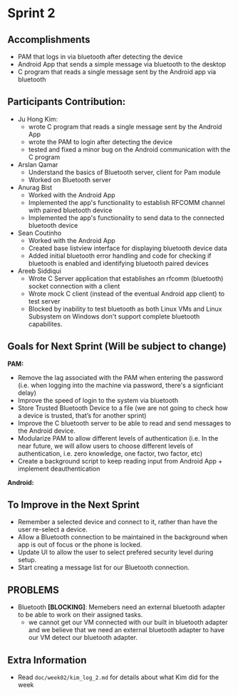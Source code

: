 # Sprint 2

## Accomplishments
* PAM that logs in via bluetooth after detecting the device
* Android App that sends a simple message via bluetooth to the desktop
* C program that reads a single message sent by the Android app via bluetooth

## Participants Contribution:
* Ju Hong Kim: 
    * wrote C program that reads a single message sent by the Android App
    * wrote the PAM to login after detecting the device
    * tested and fixed a minor bug on the Android communication with the C program
* Arslan Qamar 
    * Understand the basics of Bluetooth server, client for Pam module 
    * Worked on Bluetooth server 
* Anurag Bist
    * Worked with the Android App
    * Implemented the app's functionality to establish RFCOMM channel with paired bluetooth device 
    * Implemented the app's functionality to send data to the connected bluetooth device
* Sean Coutinho
   * Worked with the Android App
   * Created base listview interface for displaying bluetooth device data
   * Added initial bluetooth error handling and code for checking if bluetooth is enabled and identifying bluetooth paired devices
* Areeb Siddiqui
   * Wrote C Server application that establishes an rfcomm (bluetooth) socket connection with a client
   * Wrote mock C client (instead of the eventual Android app client) to test server
   * Blocked by inability to test bluetooth as both Linux VMs and Linux Subsystem on Windows don't support complete bluetooth capabilites.


## Goals for Next Sprint (Will be subject to change)
**PAM:**
* Remove the lag associated with the PAM when entering the password (i.e. when logging into the machine via password, there's a signficiant delay)
* Improve the speed of login to the system via bluetooth
* Store Trusted Bluetooth Device to a file (we are not going to check how a device is trusted, that’s for another sprint)
* Improve the C bluetooth server to be able to read and send messages to the Android device.
* Modularize PAM to allow different levels of authentication (i.e. In the near future, we will allow users to choose different levels of authentication, i.e. zero knowledge, one factor, two factor, etc)
* Create a background script to keep reading input from Android App + implement deauthentication 


**Android:**

## To Improve in the Next Sprint
* Remember a selected device and connect to it, rather than have the user re-select a device.
* Allow a Bluetooth connection to be maintained in the background when app is out of focus or the phone is locked.
* Update UI to allow the user to select prefered security level during setup.
* Start creating a message list for our Bluetooth connection. 


## PROBLEMS
* Bluetooth **[BLOCKING]**: Memebers need an external bluetooth adapter to be able to work on their assigned tasks.
    * we cannot get our VM connected with our built in bluetooth adapter and we believe that we need an external bluetooth adapter to have our VM detect our bluetooth adapter.

## Extra Information
* Read `doc/week02/kim_log_2.md` for details about what Kim did for the week
